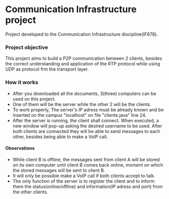 # Communication Infrastructure project
Project developed to the Communication Infrastructure discipline(IF678).

### Project objective
This project aims to build a P2P communication between 2 clients, besides the correct understanding and application of the RTP protocol while using UDP as protocol frm the transport layer.

### How it works
* After you downloaded all the documents, 3(three) computers can be used on this project.
* One of them will be the server while the other 2 will be the clients.
* To work properly, The server's IP adress must be already known and be inserted on the campus "localhost" on file "cliente.java" line 24.
* After the server is running, the client shall connect. When executed, a new window will pop-up asking the desired username to be used. After both clients are connected they will be able to send messages to each other, besides being able to make a VoIP call.

#### Observations
* While client B is offline, the messages sent from client A will be stored on its own computer until client B comes back online, moment on which the stored messages will be sent to client B.
* It will only be possible make a VoIP call if both clients accept to talk.
* The only function of the server is to register the client and to inform them the status(online/offline) and information(IP adress and port) from the other clients.
